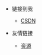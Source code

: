<!-- _navbar.md -->

* 链接到我
  * [CSDN](https://www.umice.cn)


* 友情链接
  * [资源](https://www.umice.cn)
